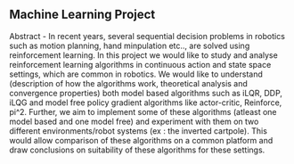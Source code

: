## Machine Learning Project 

Abstract - In recent years, several sequential decision problems in robotics such as motion planning, hand minpulation etc.., are solved using reinforcement learning. In this project we would like to study and analyse reinforcement learning algorithms in continuous action and state space settings, which are common in robotics. We would like to understand (description of how the algorithms work, theoretical analysis and convergence properties) both model based algorithms such as iLQR, DDP, iLQG and model free policy gradient algorithms like actor-critic, Reinforce, pi^2. Further, we aim to implement some of these algorithms (atleast one model based and one model free) and experiment with them on two different environments/robot systems (ex : the inverted cartpole). This would allow comparison of these algorithms on a common platform and draw conclusions on suitability of these algorithms for these settings.

